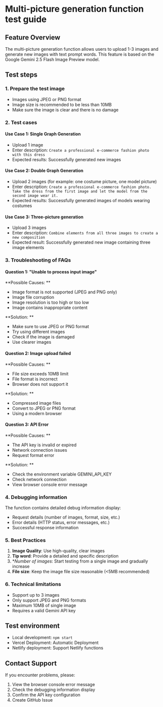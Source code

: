# Multi-picture generation function test guide

## Feature Overview
The multi-picture generation function allows users to upload 1-3 images and generate new images with text prompt words. This feature is based on the Google Gemini 2.5 Flash Image Preview model.

## Test steps

### 1. Prepare the test image
- Images using JPEG or PNG format
- Image size is recommended to be less than 10MB
- Make sure the image is clear and there is no damage

### 2. Test cases

#### Use Case 1: Single Graph Generation
- Upload 1 image
- Enter description: `Create a professional e-commerce fashion photo with this dress`
- Expected results: Successfully generated new images

#### Use Case 2: Double Graph Generation
- Upload 2 images (for example: one costume picture, one model picture)
- Enter description: `Create a professional e-commerce fashion photo. Take the dress from the first image and let the model from the second image wear it.`
- Expected results: Successfully generated images of models wearing costumes

#### Use Case 3: Three-picture generation
- Upload 3 images
- Enter description: `Combine elements from all three images to create a new composition`
- Expected result: Successfully generated new image containing three image elements

### 3. Troubleshooting of FAQs

#### Question 1: "Unable to process input image"
**Possible Causes: **
- Image format is not supported (JPEG and PNG only)
- Image file corruption
- Image resolution is too high or too low
- Image contains inappropriate content

**Solution: **
- Make sure to use JPEG or PNG format
- Try using different images
- Check if the image is damaged
- Use clearer images

#### Question 2: Image upload failed
**Possible Causes: **
- File size exceeds 10MB limit
- File format is incorrect
- Browser does not support it

**Solution: **
- Compressed image files
- Convert to JPEG or PNG format
- Using a modern browser

#### Question 3: API Error
**Possible Causes: **
- The API key is invalid or expired
- Network connection issues
- Request format error

**Solution: **
- Check the environment variable GEMINI_API_KEY
- Check network connection
- View browser console error message

### 4. Debugging information

The function contains detailed debug information display:
- Request details (number of images, format, size, etc.)
- Error details (HTTP status, error messages, etc.)
- Successful response information

### 5. Best Practices

1. **Image Quality**: Use high-quality, clear images
2. **Tip word**: Provide a detailed and specific description
3. **Number of images*: Start testing from a single image and gradually increase
4. **File size**: Keep the image file size reasonable (<5MB recommended)

### 6. Technical limitations

- Support up to 3 images
- Only support JPEG and PNG formats
- Maximum 10MB of single image
- Requires a valid Gemini API key

## Test environment

- Local development: `npm start`
- Vercel Deployment: Automatic Deployment
- Netlify deployment: Support Netlify functions

## Contact Support

If you encounter problems, please:
1. View the browser console error message
2. Check the debugging information display
3. Confirm the API key configuration
4. Create GitHub Issue